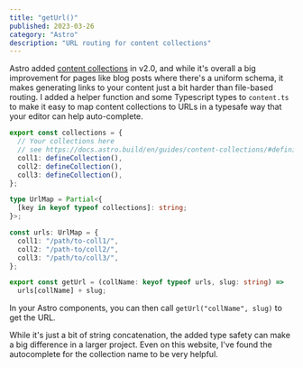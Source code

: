```yaml
---
title: "getUrl()"
published: 2023-03-26
category: "Astro"
description: "URL routing for content collections"
---
```


Astro added [content collections](https://docs.astro.build/en/guides/content-collections/) in v2.0, and while it's overall a big improvement for pages like blog posts where there's a uniform schema, it makes generating links to your content just a bit harder than file-based routing. I added a helper function and some Typescript types to `content.ts` to make it easy to map content collections to URLs in a typesafe way that your editor can help auto-complete.

```typescript
export const collections = {
  // Your collections here
  // see https://docs.astro.build/en/guides/content-collections/#defining-multiple-collections
  coll1: defineCollection(),
  coll2: defineCollection(),
  coll3: defineCollection(),
};

type UrlMap = Partial<{
  [key in keyof typeof collections]: string;
}>;

const urls: UrlMap = {
  coll1: "/path/to-coll1/",
  coll2: "/path-to/coll2/",
  coll3: "/path/to/coll3/",
};

export const getUrl = (collName: keyof typeof urls, slug: string) =>
  urls[collName] + slug;
```

In your Astro components, you can then call `getUrl("collName", slug)` to get the URL.

While it's just a bit of string concatenation, the added type safety can make a big difference in a larger project. Even on this website, I've found the autocomplete for the collection name to be very helpful.